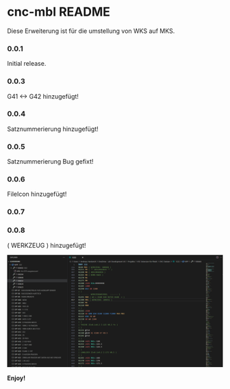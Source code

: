 # cnc-mbl README

Diese Erweiterung ist für die umstellung von WKS auf MKS.


### 0.0.1

Initial release.

### 0.0.3

G41 <-> G42 hinzugefügt!

### 0.0.4

Satznummerierung hinzugefügt!

### 0.0.5

Satznummerierung Bug gefixt!

### 0.0.6

FileIcon hinzugefügt!

### 0.0.7
### 0.0.8

( WERKZEUG <KWZID> <TNUMMERINFO> ) hinzugefügt!

![](images/mblcnc.gif)


**Enjoy!**
